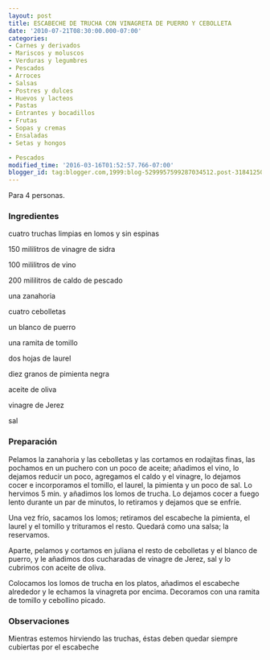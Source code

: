 ```yaml
---
layout: post
title: ESCABECHE DE TRUCHA CON VINAGRETA DE PUERRO Y CEBOLLETA
date: '2010-07-21T08:30:00.000-07:00'
categories:
- Carnes y derivados
- Mariscos y moluscos
- Verduras y legumbres
- Pescados
- Arroces
- Salsas
- Postres y dulces
- Huevos y lacteos
- Pastas
- Entrantes y bocadillos
- Frutas
- Sopas y cremas
- Ensaladas
- Setas y hongos

- Pescados
modified_time: '2016-03-16T01:52:57.766-07:00'
blogger_id: tag:blogger.com,1999:blog-5299957599287034512.post-3184125057866255167
---
```


Para 4 personas.

<h3>Ingredientes</h3>

cuatro truchas limpias en lomos y sin espinas

150 mililitros de vinagre de sidra

100 mililitros de vino

200 mililitros de caldo de pescado

una zanahoria

cuatro cebolletas

un blanco de puerro

una ramita de tomillo

dos hojas de laurel

diez granos de pimienta negra

aceite de oliva

vinagre de Jerez

sal

<h3>Preparación</h3>

Pelamos la zanahoria y las cebolletas y las cortamos en rodajitas finas, las pochamos en un puchero con un poco de aceite; añadimos el vino, lo dejamos reducir un poco, agregamos el caldo y el vinagre, lo dejamos cocer e incorporamos el tomillo, el laurel, la pimienta y un poco de sal. Lo hervimos 5 min. y añadimos los lomos de trucha. Lo dejamos cocer a fuego lento durante un par de minutos, lo retiramos y dejamos que se enfríe.

Una vez frío, sacamos los lomos; retiramos del escabeche la pimienta, el laurel y el tomillo y trituramos el resto. Quedará como una salsa; la reservamos.

Aparte, pelamos y cortamos en juliana el resto de cebolletas y el blanco de puerro, y le añadimos dos cucharadas de vinagre de Jerez, sal y lo cubrimos con aceite de oliva.

Colocamos los lomos de trucha en los platos, añadimos el escabeche alrededor y le echamos la vinagreta por encima. Decoramos con una ramita de tomillo y cebollino picado.

<h3>Observaciones</h3>

Mientras estemos hirviendo las truchas, éstas deben quedar siempre cubiertas por el escabeche

